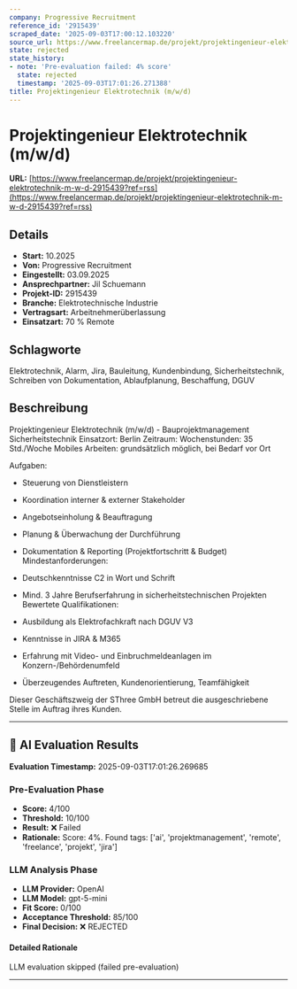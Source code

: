 ```yaml
---
company: Progressive Recruitment
reference_id: '2915439'
scraped_date: '2025-09-03T17:00:12.103220'
source_url: https://www.freelancermap.de/projekt/projektingenieur-elektrotechnik-m-w-d-2915439?ref=rss
state: rejected
state_history:
- note: 'Pre-evaluation failed: 4% score'
  state: rejected
  timestamp: '2025-09-03T17:01:26.271388'
title: Projektingenieur Elektrotechnik (m/w/d)
---
```



# Projektingenieur Elektrotechnik (m/w/d)
**URL:** [https://www.freelancermap.de/projekt/projektingenieur-elektrotechnik-m-w-d-2915439?ref=rss](https://www.freelancermap.de/projekt/projektingenieur-elektrotechnik-m-w-d-2915439?ref=rss)
## Details
- **Start:** 10.2025
- **Von:** Progressive Recruitment
- **Eingestellt:** 03.09.2025
- **Ansprechpartner:** Jil Schuemann
- **Projekt-ID:** 2915439
- **Branche:** Elektrotechnische Industrie
- **Vertragsart:** Arbeitnehmerüberlassung
- **Einsatzart:** 70
                                                % Remote

## Schlagworte
Elektrotechnik, Alarm, Jira, Bauleitung, Kundenbindung, Sicherheitstechnik, Schreiben von Dokumentation, Ablaufplanung, Beschaffung, DGUV

## Beschreibung
Projektingenieur Elektrotechnik (m/w/d) - Bauprojektmanagement Sicherheitstechnik
Einsatzort: Berlin
Zeitraum:
Wochenstunden: 35 Std./Woche
Mobiles Arbeiten: grundsätzlich möglich, bei Bedarf vor Ort

Aufgaben:

- Steuerung von Dienstleistern
- Koordination interner & externer Stakeholder
- Angebotseinholung & Beauftragung
- Planung & Überwachung der Durchführung
- Dokumentation & Reporting (Projektfortschritt & Budget)
Mindestanforderungen:

- Deutschkenntnisse C2 in Wort und Schrift
- Mind. 3 Jahre Berufserfahrung in sicherheitstechnischen Projekten
Bewertete Qualifikationen:

- Ausbildung als Elektrofachkraft nach DGUV V3
- Kenntnisse in JIRA & M365
- Erfahrung mit Video- und Einbruchmeldeanlagen im Konzern-/Behördenumfeld
- Überzeugendes Auftreten, Kundenorientierung, Teamfähigkeit

Dieser Geschäftszweig der SThree GmbH betreut die ausgeschriebene Stelle im Auftrag ihres Kunden.

---

## 🤖 AI Evaluation Results

**Evaluation Timestamp:** 2025-09-03T17:01:26.269685

### Pre-Evaluation Phase
- **Score:** 4/100
- **Threshold:** 10/100
- **Result:** ❌ Failed
- **Rationale:** Score: 4%. Found tags: ['ai', 'projektmanagement', 'remote', 'freelance', 'projekt', 'jira']

### LLM Analysis Phase
- **LLM Provider:** OpenAI
- **LLM Model:** gpt-5-mini
- **Fit Score:** 0/100
- **Acceptance Threshold:** 85/100
- **Final Decision:** ❌ REJECTED

#### Detailed Rationale
LLM evaluation skipped (failed pre-evaluation)

---
